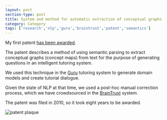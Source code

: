 ```yaml
---
layout: post
section-type: post
title: System and method for automatic extraction of conceptual graphs 
category: Category
tags: ['research','nlp','guru','braintrust','patent','semantics']
---
```

My first patent [has been awarded](https://patents.google.com/patent/US10108604B2/en).

The patent describes a method of using semantic parsing to extract conceptual graphs (concept maps) from text for the purpose of generating questions in an intelligent tutoring system.

We used this technique in the [Guru](https://olney.ai/category/2012/09/01/guru-overview.html) tutoring system to generate domain models and create tutorial dialogue.

Given the state of NLP at that time, we used a post-hoc manual correction process, which we have crowdsourced in the [BrainTrust](https://olney.ai/category/2013/09/01/braintrust-overview.html) system.

The patent was filed in 2010, so it took eight years to be awarded.

![patent plaque](https://blogs.memphis.edu/aolney/files/2019/10/patentplaque.jpg)
